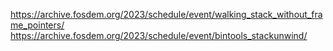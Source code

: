 
https://archive.fosdem.org/2023/schedule/event/walking_stack_without_frame_pointers/
https://archive.fosdem.org/2023/schedule/event/bintools_stackunwind/
